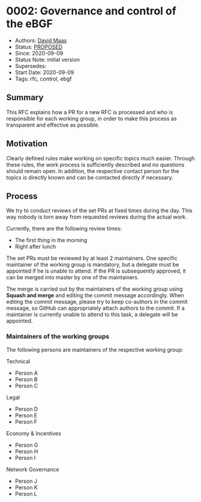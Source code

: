 # 0002: Governance and control of the eBGF
- Authors: [David Maas](david_maas@hotmail.de)
- Status: [PROPOSED](/README.md#proposed)
- Since: 2020-09-09
- Status Note: initial version  
- Supersedes:
- Start Date: 2020-09-09
- Tags: rfc, control, ebgf

## Summary

This RFC explains how a PR for a new RFC is processed and who is responsible for each working group, in order to make this process as transparent and effective as possible. 

## Motivation

Clearly defined rules make working on specific topics much easier. 
Through these rules, the work process is sufficiently described and no questions should remain open. 
In addition, the respective contact person for the topics is directly known and can be contacted directly if necessary.


## Process

We try to conduct reviews of the set PRs at fixed times during the day.
This way nobody is torn away from requested reviews during the actual work. 

Currently, there are the following review times:
  - The first thing in the morning
  - Right after lunch

The set PRs must be reviewed by at least 2 maintainers. 
One specific maintainer of the working group is mandatory, but a delegate must be appointed if he is unable to attend. 
If the PR is subsequently approved, it can be merged into master by one of the maintainers.

The merge is carried out by the maintainers of the working group using **Squash and merge** and editing the commit message accordingly.
When editing the commit message, please try to keep co-authors in the commit message, so GitHub can appropriately attach authors to the commit. 
If a maintainer is currently unable to attend to this task, a delegate will be appointed. 


### Maintainers of the working groups

The following persons are maintainers of the respective working group:

Technical
  - Person A
  - Person B
  - Person C

Legal
  - Person D
  - Person E
  - Person F

Economy & Incentives
  - Person G
  - Person H
  - Person I

Network Governance
  - Person J
  - Person K
  - Person L
